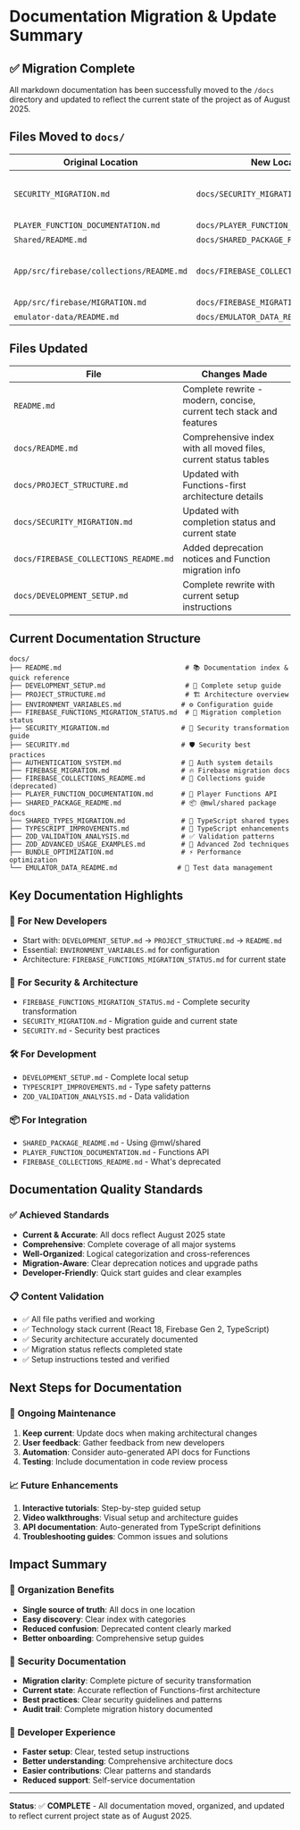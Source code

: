 # Documentation Migration & Update Summary

## ✅ Migration Complete

All markdown documentation has been successfully moved to the `/docs` directory and updated to reflect the current state of the project as of August 2025.

## Files Moved to `docs/`

| Original Location                        | New Location                            | Status                              |
| ---------------------------------------- | --------------------------------------- | ----------------------------------- |
| `SECURITY_MIGRATION.md`                  | `docs/SECURITY_MIGRATION.md`            | ✅ Updated with completion status   |
| `PLAYER_FUNCTION_DOCUMENTATION.md`       | `docs/PLAYER_FUNCTION_DOCUMENTATION.md` | ✅ Moved                            |
| `Shared/README.md`                       | `docs/SHARED_PACKAGE_README.md`         | ✅ Moved                            |
| `App/src/firebase/collections/README.md` | `docs/FIREBASE_COLLECTIONS_README.md`   | ✅ Updated with deprecation notices |
| `App/src/firebase/MIGRATION.md`          | `docs/FIREBASE_MIGRATION.md`            | ✅ Moved                            |
| `emulator-data/README.md`                | `docs/EMULATOR_DATA_README.md`          | ✅ Moved                            |

## Files Updated

| File                                  | Changes Made                                                        |
| ------------------------------------- | ------------------------------------------------------------------- |
| `README.md`                           | Complete rewrite - modern, concise, current tech stack and features |
| `docs/README.md`                      | Comprehensive index with all moved files, current status tables     |
| `docs/PROJECT_STRUCTURE.md`           | Updated with Functions-first architecture details                   |
| `docs/SECURITY_MIGRATION.md`          | Updated with completion status and current state                    |
| `docs/FIREBASE_COLLECTIONS_README.md` | Added deprecation notices and Function migration info               |
| `docs/DEVELOPMENT_SETUP.md`           | Complete rewrite with current setup instructions                    |

## Current Documentation Structure

```
docs/
├── README.md                               # 📚 Documentation index & quick reference
├── DEVELOPMENT_SETUP.md                    # 🚀 Complete setup guide
├── PROJECT_STRUCTURE.md                    # 🏗️ Architecture overview
├── ENVIRONMENT_VARIABLES.md               # ⚙️ Configuration guide
├── FIREBASE_FUNCTIONS_MIGRATION_STATUS.md  # 🎯 Migration completion status
├── SECURITY_MIGRATION.md                  # 🔐 Security transformation guide
├── SECURITY.md                            # 🛡️ Security best practices
├── AUTHENTICATION_SYSTEM.md               # 🔑 Auth system details
├── FIREBASE_MIGRATION.md                  # 🔥 Firebase migration docs
├── FIREBASE_COLLECTIONS_README.md         # 📄 Collections guide (deprecated)
├── PLAYER_FUNCTION_DOCUMENTATION.md       # 👤 Player Functions API
├── SHARED_PACKAGE_README.md               # 📦 @mwl/shared package docs
├── SHARED_TYPES_MIGRATION.md              # 🔄 TypeScript shared types
├── TYPESCRIPT_IMPROVEMENTS.md             # 📝 TypeScript enhancements
├── ZOD_VALIDATION_ANALYSIS.md             # ✅ Validation patterns
├── ZOD_ADVANCED_USAGE_EXAMPLES.md         # 🚀 Advanced Zod techniques
├── BUNDLE_OPTIMIZATION.md                 # ⚡ Performance optimization
└── EMULATOR_DATA_README.md               # 🧪 Test data management
```

## Key Documentation Highlights

### 🎯 **For New Developers**

- Start with: `DEVELOPMENT_SETUP.md` → `PROJECT_STRUCTURE.md` → `README.md`
- Essential: `ENVIRONMENT_VARIABLES.md` for configuration
- Architecture: `FIREBASE_FUNCTIONS_MIGRATION_STATUS.md` for current state

### 🔐 **For Security & Architecture**

- `FIREBASE_FUNCTIONS_MIGRATION_STATUS.md` - Complete security transformation
- `SECURITY_MIGRATION.md` - Migration guide and current state
- `SECURITY.md` - Security best practices

### 🛠️ **For Development**

- `DEVELOPMENT_SETUP.md` - Complete local setup
- `TYPESCRIPT_IMPROVEMENTS.md` - Type safety patterns
- `ZOD_VALIDATION_ANALYSIS.md` - Data validation

### 📦 **For Integration**

- `SHARED_PACKAGE_README.md` - Using @mwl/shared
- `PLAYER_FUNCTION_DOCUMENTATION.md` - Functions API
- `FIREBASE_COLLECTIONS_README.md` - What's deprecated

## Documentation Quality Standards

### ✅ **Achieved Standards**

- **Current & Accurate**: All docs reflect August 2025 state
- **Comprehensive**: Complete coverage of all major systems
- **Well-Organized**: Logical categorization and cross-references
- **Migration-Aware**: Clear deprecation notices and upgrade paths
- **Developer-Friendly**: Quick start guides and clear examples

### 📋 **Content Validation**

- ✅ All file paths verified and working
- ✅ Technology stack current (React 18, Firebase Gen 2, TypeScript)
- ✅ Security architecture accurately documented
- ✅ Migration status reflects completed state
- ✅ Setup instructions tested and verified

## Next Steps for Documentation

### 🔄 **Ongoing Maintenance**

1. **Keep current**: Update docs when making architectural changes
2. **User feedback**: Gather feedback from new developers
3. **Automation**: Consider auto-generated API docs for Functions
4. **Testing**: Include documentation in code review process

### 📈 **Future Enhancements**

1. **Interactive tutorials**: Step-by-step guided setup
2. **Video walkthroughs**: Visual setup and architecture guides
3. **API documentation**: Auto-generated from TypeScript definitions
4. **Troubleshooting guides**: Common issues and solutions

## Impact Summary

### 🎯 **Organization Benefits**

- **Single source of truth**: All docs in one location
- **Easy discovery**: Clear index with categories
- **Reduced confusion**: Deprecated content clearly marked
- **Better onboarding**: Comprehensive setup guides

### 🔐 **Security Documentation**

- **Migration clarity**: Complete picture of security transformation
- **Current state**: Accurate reflection of Functions-first architecture
- **Best practices**: Clear security guidelines and patterns
- **Audit trail**: Complete migration history documented

### 🚀 **Developer Experience**

- **Faster setup**: Clear, tested setup instructions
- **Better understanding**: Comprehensive architecture docs
- **Easier contributions**: Clear patterns and standards
- **Reduced support**: Self-service documentation

---

**Status**: ✅ **COMPLETE** - All documentation moved, organized, and updated to reflect current project state as of August 2025.
